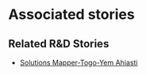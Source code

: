# Associated stories

<!-- !!DO NOT REMOVE!! start autogenerated hyperlinks -->
## Related R&D Stories
- [Solutions Mapper\-Togo\-Yem Ahiasti](/stories/?doc=Yem_edited-en-US)
<!-- !!DO NOT REMOVE!! end autogenerated hyperlinks -->